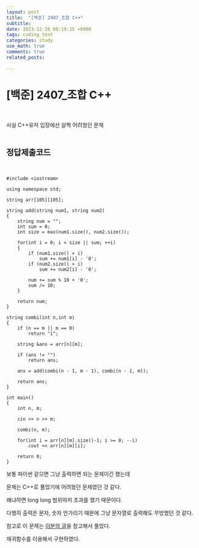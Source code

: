 ```yaml
---
layout: post
title:  "[백준] 2407_조합 C++"
subtitle:   
date: 2023-12-28 08:19:15 +0900
tags: coding_test
categories: study
use_math: true
comments: true
related_posts:

---
```


# [백준] 2407_조합 C++<br/>
<br/>

사실 C++유저 입장에선 살짝 어려웠던 문제<br/>
<br/>

## 정답제출코드<br/>
<br/>

```
#include <iostream>

using namespace std;

string arr[105][105];

string add(string num1, string num2)
{
    string num = "";
    int sum = 0;
    int size = max(num1.size(), num2.size());

    for(int i = 0; i < size || sum; ++i)
	{
        if (num1.size() > i)
			sum += num1[i] - '0';
        if (num2.size() > i)
			sum += num2[i] - '0';

        num += sum % 10 + '0';
        sum /= 10;
    }

    return num;
}

string combi(int n,int m)
{
    if (n == m || m == 0)
		return "1";

    string &ans = arr[n][m];

    if (ans != "")
		return ans;

    ans = add(combi(n - 1, m - 1), combi(n - 1, m));

    return ans;
}

int main()
{
    int n, m;

    cin >> n >> m;

    combi(n, m);

    for(int i = arr[n][m].size()-1; i >= 0; --i)
        cout << arr[n][m][i];

    return 0;
}
```

보통 파이썬 같으면 그냥 출력하면 되는 문제이긴 했는데<br/>

문제는 C++로 풀었기에 어려웠던 문제였던 것 같다.<br/>

왜냐하면 long long 범위마저 초과를 했기 때문이다.<br/>

다행히 출력은 문자, 숫자 안가리기 때문에 그냥 문자열로 출력해도 무방했던 것 같다.<br/>

참고로 이 문제는 [이분의 글](https://rujang.tistory.com/entry/%EB%B0%B1%EC%A4%80-2407%EB%B2%88-%EC%A1%B0%ED%95%A9-CC)을 참고해서 풀었다.<br/>

재귀함수를 이용해서 구현하였다.<br/>
<br/>

